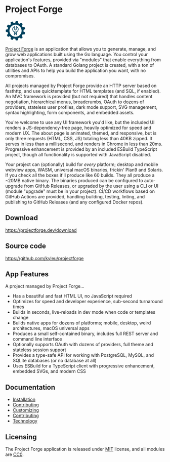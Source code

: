 <!--- $PF_IGNORE$ -->
# Project Forge
![app logo](./assets/favicon.png)

[Project Forge](https://projectforge.dev) is an application that allows you to generate, manage, and grow web applications built using the Go language. 
You control your application's features, provided via "modules" that enable everything from databases to OAuth. 
A standard Golang project is created, with a ton of utilities and APIs to help you build the application you want, with no compromises.

All projects managed by Project Forge provide an HTTP server based on fasthttp, and use quicktemplate for HTML templates (and SQL, if enabled). 
An MVC framework is provided (but not required) that handles content negotiation, hierarchical menus, breadcrumbs, OAuth to dozens of providers, stateless user profiles, dark mode support, SVG management, syntax highlighting, form components, and embedded assets.

You're welcome to use any UI framework you'd like, but the included UI renders a JS-dependency-free page, heavily optimized for speed and modern UX. 
The about page is animated, themed, and responsive, but is only three requests (HTML, CSS, JS) totaling less than 40KB zipped. 
It serves in less than a millisecond, and renders in Chrome in less than 20ms. 
Progressive enhancement is provided by an included ESBuild TypeScript project, though all functionality is supported with JavaScript disabled.

Your project can (optionally) build for _every_ platform; desktop and mobile webview apps, WASM, universal macOS binaries, frickin' Plan9 and Solaris. 
If you check all the boxes it'll produce like 60 builds. They all produce a ~20MB native binary. 
The binaries produced can be configured to auto-upgrade from GitHub Releases, or upgraded by the user using a CLI or UI (module "upgrade" must be in your project). 
CI/CD workflows based on GitHub Actions are provided, handling building, testing, linting, and publishing to GitHub Releases (and any configured Docker repos).

## Download

https://projectforge.dev/download

## Source code

https://github.com/kyleu/projectforge

## App Features

A project managed by Project Forge...

- Has a beautiful and fast HTML UI, no JavaScript required
- Optimizes for speed and developer experience, sub-second turnaround times
- Builds in seconds, live-reloads in dev mode when code or templates change
- Builds native apps for dozens of platforms; mobile, desktop, weird architectures, macOS universal apps
- Produces a small self-contained binary, includes full REST server and command line interface
- Optionally supports OAuth with dozens of providers, full theme and stateless session support
- Provides a type-safe API for working with PostgreSQL, MySQL, and SQLite databases (or no database at all)
- Uses ESBuild for a TypeScript client with progressive enhancement, embedded SVGs, and modern CSS

## Documentation

- [Installation](doc/installation.md)
- [Contributing](doc/contributing.md)
- [Customizing](doc/customizing.md)
- [Contributing](doc/contributing.md)
- [Technology](doc/technology.md)

## Licensing

The Project Forge application is released under [MIT](LICENSE.md) license, and all modules are [CC0](https://creativecommons.org/publicdomain/zero/1.0/).
